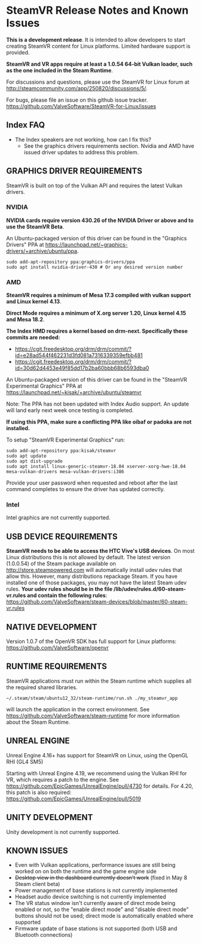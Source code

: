 # SteamVR Release Notes and Known Issues

**This is a development release**. It is intended to allow developers to start creating SteamVR content for Linux platforms. Limited hardware support is provided.

**SteamVR and VR apps require at least a 1.0.54 64-bit Vulkan loader, such as the one included in the Steam Runtime**.

For discussions and questions, please use the SteamVR for Linux forum at http://steamcommunity.com/app/250820/discussions/5/.

For bugs, please file an issue on this github issue tracker. https://github.com/ValveSoftware/SteamVR-for-Linux/issues

## Index FAQ

 * The Index speakers are not working, how can I fix this?
   * See the graphics drivers requirements section. Nvidia and AMD have issued driver updates to address this problem.

## GRAPHICS DRIVER REQUIREMENTS

SteamVR is built on top of the Vulkan API and requires the latest Vulkan drivers.

### NVIDIA

**NVIDIA cards require version 430.26 of the NVIDIA Driver or above and to use
the SteamVR Beta**.

An Ubuntu-packaged version of this driver can be found in the "Graphics
Drivers" PPA at https://launchpad.net/~graphics-drivers/+archive/ubuntu/ppa.

```
sudo add-apt-repository ppa:graphics-drivers/ppa
sudo apt install nvidia-driver-430 # Or any desired version number
```

### AMD

**SteamVR requires a minimum of Mesa 17.3 compiled with vulkan support and Linux
kernel 4.13**.


**Direct Mode requires a minimum of X.org server 1.20, Linux kernel 4.15 and Mesa 18.2**.

**The Index HMD requires a kernel based on drm-next. Specifically these commits are needed:**
  * https://cgit.freedesktop.org/drm/drm/commit/?id=e28ad544f462231d3fd081a7316339359efbb481
  * https://cgit.freedesktop.org/drm/drm/commit/?id=30d62d4453e49f85dd17b2ba60bbb68b6593dba0

An Ubuntu-packaged version of this driver can be found in the "SteamVR Experimental Graphics" PPA
at https://launchpad.net/~kisak/+archive/ubuntu/steamvr

Note: The PPA has not been updated with Index Audio support. An update will land early next week
once testing is completed.

**If using this PPA, make sure a conflicting PPA like oibaf or padoka are not installed.**

To setup "SteamVR Experimental Graphics" run:
```
sudo add-apt-repository ppa:kisak/steamvr
sudo apt update
sudo apt dist-upgrade
sudo apt install linux-generic-steamvr-18.04 xserver-xorg-hwe-18.04 mesa-vulkan-drivers mesa-vulkan-drivers:i386
```

Provide your user password when requested and reboot after the last command
completes to ensure the driver has updated correctly.

### Intel

Intel graphics are not currently supported.

## USB DEVICE REQUIREMENTS

**SteamVR needs to be able to access the HTC Vive's USB devices**. On most Linux distributions this is not allowed by default. The latest version (1.0.0.54) of the Steam package available on http://store.steampowered.com will automatically install udev rules that allow this. However, many distributions repackage Steam. If you have installed one of those packages, you may not have the latest Steam udev rules. **Your udev rules should be in the file /lib/udev/rules.d/60-steam-vr.rules and contain the following rules**: https://github.com/ValveSoftware/steam-devices/blob/master/60-steam-vr.rules

## NATIVE DEVELOPMENT

Version 1.0.7 of the OpenVR SDK has full support for Linux platforms: https://github.com/ValveSoftware/openvr

## RUNTIME REQUIREMENTS

SteamVR applications must run within the Steam runtime which supplies all the required shared libraries. 

    ~/.steam/steam/ubuntu12_32/steam-runtime/run.sh ./my_steamvr_app

will launch the application in the correct environment. See https://github.com/ValveSoftware/steam-runtime for more information about the Steam Runtime.

## UNREAL ENGINE

Unreal Engine 4.16+ has support for SteamVR on Linux, using the OpenGL RHI (GL4 SM5)

Starting with Unreal Engine 4.19, we recommend using the Vulkan RHI for VR, which requires a patch to the engine. See https://github.com/EpicGames/UnrealEngine/pull/4730 for details. For 4.20, this patch is also required: https://github.com/EpicGames/UnrealEngine/pull/5019

## UNITY DEVELOPMENT

Unity development is not currently supported.

## KNOWN ISSUES
* Even with Vulkan applications, performance issues are still being worked on on both the runtime and the game engine side
* ~~Desktop view in the dashboard currently doesn't work~~ (fixed in May 8 Steam client beta)
* Power management of base stations is not currently implemented
* Headset audio device switching is not currently implemented
* The VR status window isn't currently aware of direct mode being enabled or not, so the "enable direct mode" and "disable direct mode" buttons should not be used; direct mode is automatically enabled where supported
* Firmware update of base stations is not supported (both USB and Bluetooth connections)
